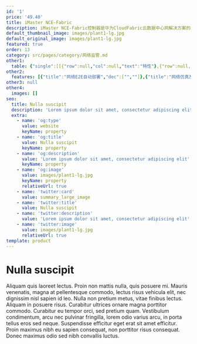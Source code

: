 ```yaml
---
id: '1'
price: '49.40'
title: iMaster NCE-Fabric
description: iMaster NCE-Fabric控制器是华为CloudFabric云数据中心网解决方案的核心组件，可实现对网络资源的统一控制和动态调度，快速部署云业务。华为CloudFabric云数据中心网解决方案为客户提供极简网络部署、智能化网络运维、超宽互联和开放生态的下一代数据中心网络，支持企业云业务高速发展。
default_thumbnail_image: images/plant1-lg.jpg
default_original_image: images/plant1-lg.jpg
featured: true
order: 13
category: src/pages/category/网络监管.md
other1: 
  table: {"single":[[{"row":null,"col":null,"text":"特性"},{"row":null,"col":null,"text":"描述"}],[{"row":null,"col":null,"text":"Zero Touch Provisioning "},{"row":null,"col":null,"text":"支持iMaster NCE-Fabric自动识别和纳管设备，实现Underlay网络自动化部署\n"}],[{"row":null,"col":null,"text":"网络业务发放"},{"row":null,"col":null,"text":"提供与业界主流OpenStack云平台或第三方APP实现L2~L7层对接，由云平台或第三方APP通过标准接口调用，完成网络业务发放\n提供由iMaster NCE-Fabric独立完成网络业务发放（含与计算平台联动），实现网络的自动化部署"}],[{"row":null,"col":null,"text":"Fabric管理"},{"row":null,"col":null,"text":"支持业界标准的VxLAN协议，通过iMaster NCE-Fabric实现网络的自动化部署，包括VXLAN协议封装，VxLAN二层互通、三层互通、以及VXLAN和传统网络互通\n支持丰富的VxLAN组网场景，具备管控软硬件网络设备的能力\n支持不同场景下物理服务器、虚拟机、裸金属机等多类型终端混合接入"}],[{"row":null,"col":null,"text":"业务链"},{"row":null,"col":null,"text":"支持IETF标准的服务链（SFC）模型，采用标准PBR或NSH技术，根据用户预配置策略自动引导业务流量到不同的服务节点上进行相关增值服务处理，实现拓扑无关的、图形化编排的、动态配置的业务链能力\n支持增值服务包括安全策略、NAT、IPSec VPN等"}],[{"row":null,"col":null,"text":"网络安全"},{"row":null,"col":null,"text":"支持微分段，基于更加精细的分组，如子网、IP、VM名、宿主机名等，实施安全隔离\n支持基于角色的访问控制，实现多租户间的隔离和多用户账户和权限的管理\n支持基于密码的本地认证，及Radius、AD等安全用户认证"}],[{"row":null,"col":null,"text":"运维与故障定位"},{"row":null,"col":null,"text":"支持监控物理资源、逻辑资源、租户资源等\n支持应用/逻辑/物理三层网络拓扑互视：可分别展示应用/逻辑/物理三层网络拓扑，并支持从应用到逻辑、逻辑到物理拓扑的映射关系展示\n支持真实转发路径探测：基于VM和VTEP的转发路径展示，实现逻辑到物理网络精确定位\n支持环路智能检测：对可能的环路进行检测，并提供一键式修复\n支持连通性检测：通过IP Ping和MAC Ping，检测VM之间、VM与外部网络的二三层连通性，协助故障快速定位\n支持流量镜像（将VM/BM的流量通过GRE隧道镜像到远端地址）"}],[{"row":null,"col":null,"text":"可靠性"},{"row":null,"col":null,"text":"iMaster NCE-Fabric采用分布式集群部署，单集群最大可扩展到128成员节点，业务控制节点支持动态扩展，扩展时业务不中断\n\n\n集群成员既支持在同一二层网络内部署，也支持跨三层部署，保证群集成员之前路由可达即可\n集群具备北向负载均衡能力，接受云平台API主动请求或Web访问时，会将请求发送到不同的集群成员节点上\n集群具备南向负载均衡能力，全数据中心网络设备被均匀分配，由不同的集群成员节点负责管理。其中一个成员节点发生故障时，它所管理的网络设备可平滑迁移到其他正常运行成员节点上，保证管理业务不中断\n\niMaster NCE-Fabric支持主、备集群部署，实现高可靠异地容灾"}],[{"row":null,"col":null,"text":"开放性"},{"row":null,"col":null,"text":"iMaster NCE-Fabric基于ONOS、兼容ODL架构设计\n北向支持Restful、RestConf、WebService、Syslog等接口，支持与业界主流OpenStack平台（标准OpenStack、RedHat、Mirantis、UnitedStack等）实现L2~L7层对接\n南向支持SNMP、NetConf、OpenFlow（1.3/1.4）、OVSDB、JSON-RPC、sFlow等协议，与物理和虚拟网络设备对接\n东西向支持与计算资源管理系统如VMWare vCenter、Microsoft System Center对接，实现网络与计算资源协同"}],[{"row":null,"col":null,"text":"管理容量与性能"},{"row":null,"col":null,"text":"典型配置（3节点）\n\n\n管理物理网络设备数量：1,800台\n管理物理服务器数量：9,000台\n管理VM数量：180,000台\nVM上线速率：200个/秒\n\n典型配置（5节点）\n\n\n管理物理网络设备数量：3,000台\n管理物理服务器数量：15,000台\n管理VM数量：300,000台\nVM上线速率：350个/秒"}]]}
other2:
  features: [{"title":"网络E2E自动部署","dec":["",""]},{"title":"网络仿真及校验","dec":["",""]},{"title":"故障1-3-5闭环","dec":["",""]}]
other3: null
other4:
  images: []
seo:
  title: Nulla suscipit
  description: 'Lorem ipsum dolor sit amet, consectetur adipiscing elit'
  extra:
    - name: 'og:type'
      value: website
      keyName: property
    - name: 'og:title'
      value: Nulla suscipit
      keyName: property
    - name: 'og:description'
      value: 'Lorem ipsum dolor sit amet, consectetur adipiscing elit'
      keyName: property
    - name: 'og:image'
      value: images/plant1-lg.jpg
      keyName: property
      relativeUrl: true
    - name: 'twitter:card'
      value: summary_large_image
    - name: 'twitter:title'
      value: Nulla suscipit
    - name: 'twitter:description'
      value: 'Lorem ipsum dolor sit amet, consectetur adipiscing elit'
    - name: 'twitter:image'
      value: images/plant1-lg.jpg
      relativeUrl: true
template: product
---
```


# Nulla suscipit

Aliquam quis laoreet lectus. Proin non mattis nulla, quis posuere mi. Mauris venenatis, magna at pellentesque commodo, lectus risus vehicula elit, nec dignissim nisl sapien id leo. Nulla non pretium metus, vitae finibus lectus. Aliquam in posuere risus. Curabitur ultrices ornare magna porttitor commodo. Curabitur eu tempor orci, sed pretium quam. Vestibulum condimentum, arcu nec pulvinar fringilla, lorem odio varius arcu, in porta tellus eros sed neque. Suspendisse efficitur eget erat sit amet efficitur. Proin maximus nibh eu sapien consequat, non porttitor risus consequat. Donec maximus odio sed nibh convallis luctus.